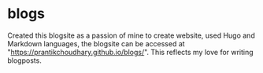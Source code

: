 # blogs
Created this blogsite as a passion of mine to create website, used Hugo and Markdown languages, the blogsite can be accessed at "https://prantikchoudhary.github.io/blogs/". This reflects my love for writing blogposts.
